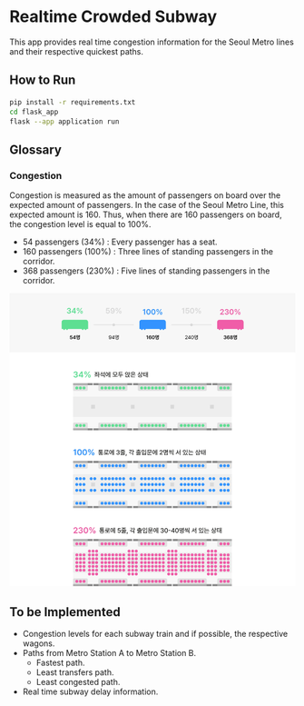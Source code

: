 # Realtime Crowded Subway

This app provides real time congestion information for the Seoul Metro lines and their respective quickest paths.

## How to Run

```bash
pip install -r requirements.txt
cd flask_app
flask --app application run
```

## Glossary

### Congestion

Congestion is measured as the amount of passengers on board over the expected amount of passengers.
In the case of the Seoul Metro Line, this expected amount is 160. Thus, when there are 160 passengers on board, the congestion level is equal to 100%.

- 54 passengers (34%) : Every passenger has a seat.
- 160 passengers (100%) : Three lines of standing passengers in the corridor.
- 368 passengers (230%) : Five lines of standing passengers in the corridor.

![Congestion](docs/static/puzzle_congestion.jpg)

## To be Implemented

- Congestion levels for each subway train and if possible, the respective wagons.
- Paths from Metro Station A to Metro Station B.
  - Fastest path.
  - Least transfers path.
  - Least congested path.
- Real time subway delay information.
